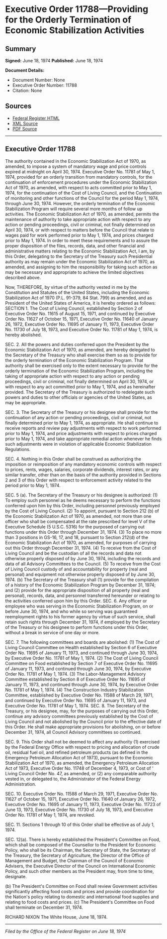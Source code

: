 # Executive Order 11788—Providing for the Orderly Termination of Economic Stabilization Activities

## Summary

**Signed:** June 18, 1974
**Published:** June 18, 1974

**Document Details:**
- Document Number: None
- Executive Order Number: 11788
- Citation: None

## Sources
- [Federal Register HTML](https://www.presidency.ucsb.edu/documents/executive-order-11788-providing-for-the-orderly-termination-economic-stabilization)
- [XML Source](None)
- [PDF Source](None)

---

## Executive Order 11788

The authority contained in the Economic Stabilization Act of 1970, as amended, to impose a system of mandatory wage and price controls expired at midnight on April 30, 1974. Executive Order No. 11781 of May 1, 1974, provided for an orderly transition from mandatory controls, for the continuation of enforcement procedures under the Economic Stabilization Act of 1970, as amended, with respect to acts committed prior to May 1, 1974, for the continuation of the Cost of Living Council, and the Continuation of monitoring and other functions of the Council for the period May 1, 1974, through June 30, 1974. However, the orderly termination of the Economic Stabilization Program will require several more months of follow up activities. The Economic Stabilization Act of 1970, as amended, permits the maintenance of authority to take appropriate action with respect to any action or pending proceedings, civil or criminal, not finally determined on April 30, 1974, or with respect to matters before the Council that relate to wages paid for work performed prior to May 1, 1974, and prices charged prior to May 1, 1974. In order to meet these requirements and to assure the proper disposition of the files, records, data, and other financial and administrative matters relating to the Economic Stabilization Act, I am, by this Order, delegating to the Secretary of the Treasury such Presidential authority as may remain under the Economic Stabilization Act of 1970, as amended, and assigning to him the responsibility for taking such action as may be necessary and appropriate to achieve the limited objectives described above.

Now, THEREFORE, by virtue of the authority vested in me by the Constitution and Statutes of the United States, including the Economic Stabilization Act of 1970 (P.L. 91-379, 84 Stat. 799) as amended, and as President of the United States of America, it is hereby ordered as follows:
SECTION 1. The Cost of Living Council, established by Section 2 of Executive Order No. 11615 of August 15, 1971, and continued by Executive Order No. 11627 of October 15, 1971, Executive Order No. 11640 of January 26, 1972, Executive Order No. 11695 of January 11, 1973, Executive Order No. 11730 of July 18, 1973, and Executive Order No. 11781 of May 1, 1974, is hereby abolished.

SEC. 2. All the powers and duties conferred upon the President by the Economic Stabilization Act of 1970, as amended, are hereby delegated to the Secretary of the Treasury who shall exercise them so as to provide for the orderly termination of the Economic Stabilization Program. That authority shall be exercised only to the extent necessary to provide for the orderly termination of the Economic Stabilization Program, including the taking of appropriate action with respect to any action or pending proceedings, civil or criminal, not finally determined on April 30, 1974, or with respect to any act committed prior to May 1, 1974, and as hereinafter provided. The Secretary of the Treasury is authorized to redelegate such powers and duties to other officials or agencies of the United States, as may be appropriate.

SEC. 3. The Secretary of the Treasury or his designee shall provide for the continuation of any action or pending proceedings, civil or criminal, not finally determined prior to May 1, 1974, as appropriate. He shall continue to receive reports and review pay adjustments with respect to work performed prior to May 1, 1974, and price adjustments with respect to prices charged prior to May 1, 1974, and take appropriate remedial action whenever he finds such adjustments were in violation of applicable Economic Stabilization Regulations.

SEC. 4. Nothing in this Order shall be construed as authorizing the imposition or reimposition of any mandatory economic controls with respect to prices, rents, wages, salaries, corporate dividends, interest rates, or any similar transfer, other than on the basis of the authority provided in Sections 2 and 3 of this Order with respect to enforcement activity related to the period prior to May 1, 1974.

SEC. 5 (a). The Secretary of the Treasury or his designee is authorized:
    (1) To employ such personnel as he deems necessary to perform the functions conferred upon him by this Order, including personnel previously employed by the Cost of Living Council.
    (2) To appoint, pursuant to Section 212 (b) of the Economic Stabilization Act of 1970, as amended, not more than one officer who shall be compensated at the rate prescribed for level V of the Executive Schedule (5 U.S.C. 5316) for the purposed of carrying out functions under this Order through December 31, 1974.
    (3) To place no more than 3 positions in GS-16, 17, and 18, pursuant to Section 212(d) of the Economic Stabilization Act of 1970, as amended, for purposes of carrying out this Order through December 31, 1974.
    (4) To receive from the Cost of Living Council and be the custodian of all the records and data not otherwise properly disposed of by June 30, 1974, including the records and data of all Advisory Committees to the Council.
    (5) To receive from the Cost of Living Council custody of and accountability for property (real and personal) and equipment not otherwise properly disposed of by June 30, 1974.
(b) The Secretary of the Treasury shall
    (1) provide for the compilation of a history of the Economic Stabilization Program by December 31, 1974; and
    (2) provide for the appropriate disposition of all property (real and personal), records, data, and personnel transferred hereunder or relating to the activities conferred upon him by this Order.
SEC. 6. Any officer or employee who was serving in the Economic Stabilization Program, on or before June 30, 1974, and who while so serving was guaranteed reemployment rights to his former agency by virtue of such service, shall retain such rights through December 31, 1974, if employed by the Secretary of the Treasury or his designee to perform functions under this Order, without a break in service of one day or more.

SEC. 7. The following committees and boards are abolished:
    (1) The Cost of Living Council Committee on Health established by Section 6 of Executive Order No. 11695 of January 11, 1973, and continued through June 30, 1974, by Executive Order No. 11781 of May 1, 1974.
    (2) The Cost of Living Council Committee on Food established by Section 7 of Executive Order No. 11695 of January 11, 1973, and continued through June 30, 1974, by Executive Order No. 11781 of May 1, 1974.
    (3) The Labor-Management Advisory Committee established by Section 8 of Executive Order No. 11695 of January 11, 1973, and continued through June 30, 1974, by Executive Order No. 11781 of May 1, 1974.
    (4) The Construction Industry Stabilization Committee, established by Executive Order No. 11588 of March 29, 1971, and continued by Executive Order No. 11695 of January 11, 1973, and Executive Order No. 11781 of May 1, 1974.
SEC. 8. The Secretary of the Treasury, or his designee, may, for the purposes of carrying out this Order, continue any advisory committees previously established by the Cost of Living Council and not abolished by the Council prior to the effective date of this Order. He shall make appropriate provisions for abolishing, on or before December 31, 1974, all Council Advisory committees so continued.

SEC. 9. This Order shall not be deemed to affect any authority (1) exercised by the Federal Energy Office with respect to pricing and allocation of crude oil, residual fuel oil, and refined petroleum products (as defined in the Emergency Petroleum Allocation Act of 1973), pursuant to the Economic Stabilization Act of 1970, as amended, the Emergency Petroleum Allocation Act of 1973, Executive Order No. 11748 of December 4, 1973, or Cost of ' Living Council Order No. 47, as amended, or (2) any comparable authority vested in, or delegated to, the Administrator of the Federal Energy Administration.

SEC. 10. Executive Order No. 11588 of March 29, 1971, Executive Order No. 11627 of October 15, 1971, Executive Order No. 11640 of January 26, 1972, Executive Order No. 11695 of January 11, 1973, Executive Order No. 11723 of June 13, 1973, Executive Order No. 11730 of July 18, 1973, and Executive Order No. 11781 of May 1, 1974, are revoked.

SEC. 11. Sections 1 through 10 of this Order shall be effective as of July 1, 1974.

SEC. 12(a). There is hereby established the President's Committee on Food, which shall be composed of the Counsellor to the President for Economic Policy, who shall be its Chairman, the Secretary of State, the Secretary of the Treasury, the Secretary of Agriculture, the Director of the Office of Management and Budget, the Chairman of the Council of Economic Advisers, the Executive Director of the Council on International Economic Policy, and such other members as the President may, from time to time, designate.

(b) The President's Committee on Food shall review Government activities significantly affecting food costs and prices and provide coordination for the Nation's policy relating to domestic and international food supplies and relating to food costs and prices.
(c) The President's Committee on Food shall terminate on December 31, 1974.

RICHARD NIXON
The White House,
June 18, 1974.

---

*Filed by the Office of the Federal Register on June 18, 1974*
